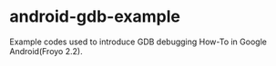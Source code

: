 android-gdb-example
===================

Example codes used to introduce GDB debugging How-To in Google Android(Froyo 2.2). 
